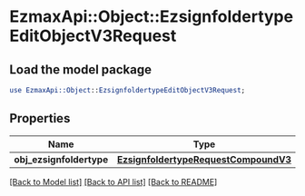 # EzmaxApi::Object::EzsignfoldertypeEditObjectV3Request

## Load the model package
```perl
use EzmaxApi::Object::EzsignfoldertypeEditObjectV3Request;
```

## Properties
Name | Type | Description | Notes
------------ | ------------- | ------------- | -------------
**obj_ezsignfoldertype** | [**EzsignfoldertypeRequestCompoundV3**](EzsignfoldertypeRequestCompoundV3.md) |  | 

[[Back to Model list]](../README.md#documentation-for-models) [[Back to API list]](../README.md#documentation-for-api-endpoints) [[Back to README]](../README.md)


